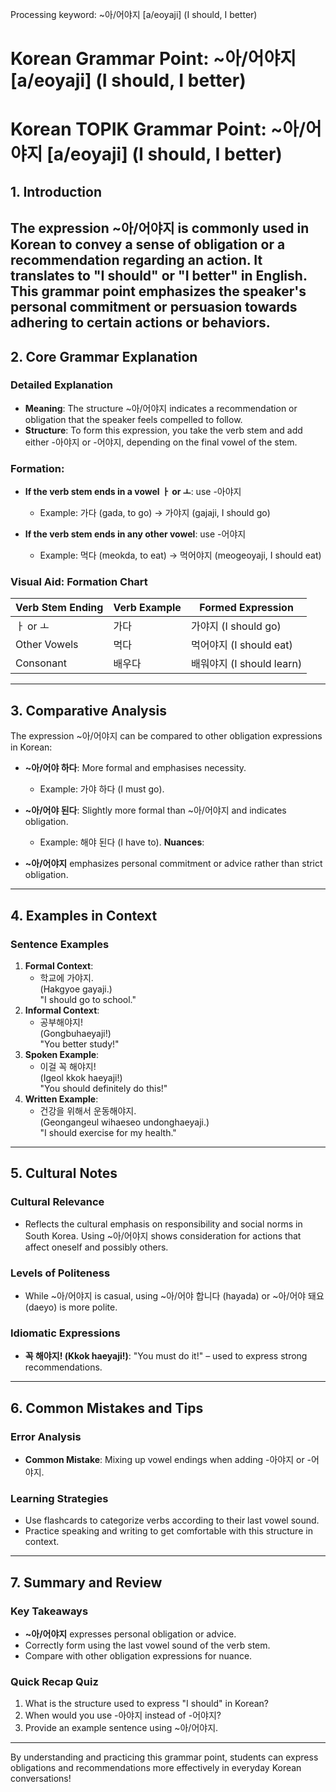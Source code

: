 Processing keyword: ~아/어야지 [a/eoyaji] (I should, I better)
# Korean Grammar Point: ~아/어야지 [a/eoyaji] (I should, I better)
# Korean TOPIK Grammar Point: ~아/어야지 [a/eoyaji] (I should, I better)
## 1. Introduction
The expression ~아/어야지 is commonly used in Korean to convey a sense of obligation or a recommendation regarding an action. It translates to "I should" or "I better" in English. This grammar point emphasizes the speaker's personal commitment or persuasion towards adhering to certain actions or behaviors.
---
## 2. Core Grammar Explanation
### Detailed Explanation
- **Meaning**: The structure ~아/어야지 indicates a recommendation or obligation that the speaker feels compelled to follow.
- **Structure**: To form this expression, you take the verb stem and add either -아야지 or -어야지, depending on the final vowel of the stem.
### Formation:
- **If the verb stem ends in a vowel ㅏ or ㅗ**: use -아야지
  - Example: 가다 (gada, to go) → 가야지 (gajaji, I should go)
  
- **If the verb stem ends in any other vowel**: use -어야지
  - Example: 먹다 (meokda, to eat) → 먹어야지 (meogeoyaji, I should eat)
### Visual Aid: Formation Chart
| Verb Stem Ending  | Verb Example | Formed Expression |
|-------------------|--------------|-------------------|
| ㅏ or ㅗ          | 가다         | 가야지 (I should go) |
| Other Vowels      | 먹다         | 먹어야지 (I should eat) |
| Consonant         | 배우다       | 배워야지 (I should learn) |
---
## 3. Comparative Analysis
The expression ~아/어야지 can be compared to other obligation expressions in Korean:
- **~아/어야 하다**: More formal and emphasises necessity.  
  - Example: 가야 하다 (I must go).
  
- **~아/어야 된다**: Slightly more formal than ~아/어야지 and indicates obligation.  
  - Example: 해야 된다 (I have to).
**Nuances**:
- **~아/어야지** emphasizes personal commitment or advice rather than strict obligation.
  
---
## 4. Examples in Context
### Sentence Examples
1. **Formal Context**:
   - 학교에 가야지.  
   (Hakgyoe gayaji.)  
   "I should go to school."
2. **Informal Context**:
   - 공부해야지!  
   (Gongbuhaeyaji!)  
   "You better study!"
3. **Spoken Example**:
   - 이걸 꼭 해야지!  
   (Igeol kkok haeyaji!)  
   "You should definitely do this!"
4. **Written Example**:
   - 건강을 위해서 운동해야지.  
   (Geongangeul wihaeseo undonghaeyaji.)  
   "I should exercise for my health."
---
## 5. Cultural Notes
### Cultural Relevance
- Reflects the cultural emphasis on responsibility and social norms in South Korea. Using ~아/어야지 shows consideration for actions that affect oneself and possibly others.
### Levels of Politeness
- While ~아/어야지 is casual, using ~아/어야 합니다 (hayada) or ~아/어야 돼요 (daeyo) is more polite.
### Idiomatic Expressions
- **꼭 해야지! (Kkok haeyaji!)**: "You must do it!" – used to express strong recommendations.
---
## 6. Common Mistakes and Tips
### Error Analysis
- **Common Mistake**: Mixing up vowel endings when adding -아야지 or -어야지.
  
### Learning Strategies
- Use flashcards to categorize verbs according to their last vowel sound.
- Practice speaking and writing to get comfortable with this structure in context.
---
## 7. Summary and Review
### Key Takeaways
- **~아/어야지** expresses personal obligation or advice.
- Correctly form using the last vowel sound of the verb stem.
- Compare with other obligation expressions for nuance.
### Quick Recap Quiz
1. What is the structure used to express "I should" in Korean?
2. When would you use -아야지 instead of -어야지?
3. Provide an example sentence using ~아/어야지.
---
By understanding and practicing this grammar point, students can express obligations and recommendations more effectively in everyday Korean conversations!
